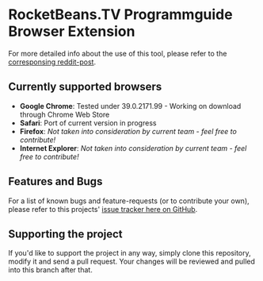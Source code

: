 # RocketBeans.TV Programmguide Browser Extension
For more detailed info about the use of this tool, please refer to the [corresponsing reddit-post](http://www.reddit.com/r/rocketbeans/comments/2stjlk/rocketbeanstv_chrome_erweiterung/).

## Currently supported browsers
*  **Google Chrome**: Tested under 39.0.2171.99 - Working on download through Chrome Web Store
*  **Safari**: Port of current version in progress
*  **Firefox**: *Not taken into consideration by current team - feel free to contribute!*
*  **Internet Explorer**: *Not taken into consideration by current team - feel free to contribute!*

## Features and Bugs
For a list of known bugs and feature-requests (or to contribute your own), please refer to this projects' [issue tracker here on GitHub](https://github.com/ViMaSter/rbtv_schedule/issues).

## Supporting the project
If you'd like to support the project in any way, simply clone this repository, modify it and send a pull request. Your changes will be reviewed and pulled into this branch after that.
